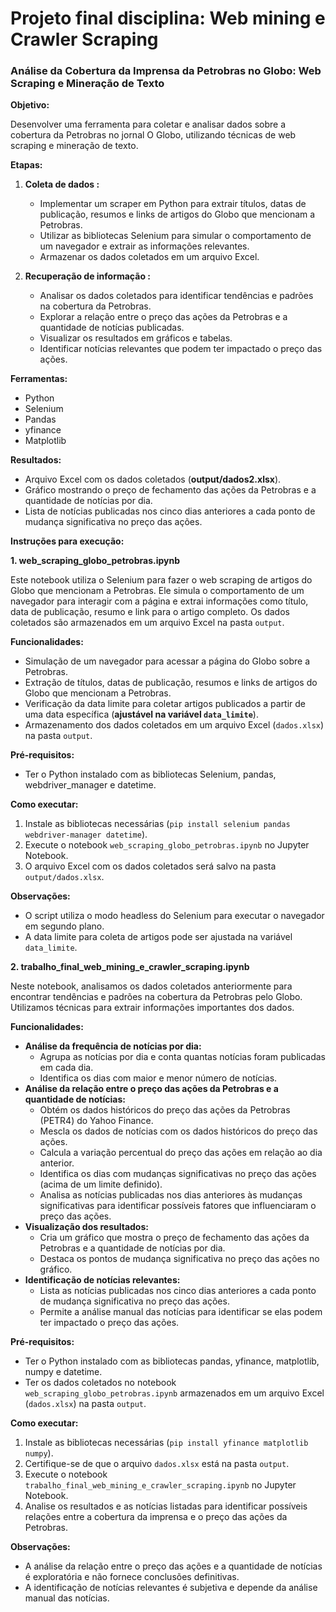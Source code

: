 # Projeto final disciplina: Web mining e Crawler Scraping

  

### Análise da Cobertura da Imprensa da Petrobras no Globo: Web Scraping e Mineração de Texto


**Objetivo:**

Desenvolver uma ferramenta para coletar e analisar dados sobre a cobertura da Petrobras no jornal O Globo, utilizando técnicas de web scraping e mineração de texto.

**Etapas:**

1. **Coleta de dados :**
    * Implementar um scraper em Python para extrair títulos, datas de publicação, resumos e links de artigos do Globo que mencionam a Petrobras.
    * Utilizar as bibliotecas Selenium para simular o comportamento de um navegador e extrair as informações relevantes.
    * Armazenar os dados coletados em um arquivo Excel.

2. **Recuperação de informação :**
    * Analisar os dados coletados para identificar tendências e padrões na cobertura da Petrobras.
    * Explorar a relação entre o preço das ações da Petrobras e a quantidade de notícias publicadas.
    * Visualizar os resultados em gráficos e tabelas.
    * Identificar notícias relevantes que podem ter impactado o preço das ações.

**Ferramentas:**

* Python
* Selenium
* Pandas
* yfinance 
* Matplotlib 

**Resultados:**

* Arquivo Excel com os dados coletados (**output/dados2.xlsx**).
* Gráfico mostrando o preço de fechamento das ações da Petrobras e a quantidade de notícias por dia.
* Lista de notícias publicadas nos cinco dias anteriores a cada ponto de mudança significativa no preço das ações.

**Instruções para execução:**

**1. web_scraping_globo_petrobras.ipynb**

Este notebook utiliza o Selenium para fazer o web scraping de artigos do Globo que mencionam a Petrobras. Ele simula o comportamento de um navegador para interagir com a página e extrai informações como título, data de publicação, resumo e link para o artigo completo. Os dados coletados são armazenados em um arquivo Excel na pasta `output`.

**Funcionalidades:**

* Simulação de um navegador para acessar a página do Globo sobre a Petrobras.
* Extração de títulos, datas de publicação, resumos e links de artigos do Globo que mencionam a Petrobras.
* Verificação da data limite para coletar artigos publicados a partir de uma data específica (**ajustável na variável `data_limite`**).
* Armazenamento dos dados coletados em um arquivo Excel (`dados.xlsx`) na pasta `output`.

**Pré-requisitos:**

* Ter o Python instalado com as bibliotecas Selenium, pandas, webdriver_manager e datetime.

**Como executar:**

1. Instale as bibliotecas necessárias (`pip install selenium pandas webdriver-manager datetime`).
2. Execute o notebook `web_scraping_globo_petrobras.ipynb` no Jupyter Notebook.
3. O arquivo Excel com os dados coletados será salvo na pasta `output/dados.xlsx`.

**Observações:**

* O script utiliza o modo headless do Selenium para executar o navegador em segundo plano.
* A data limite para coleta de artigos pode ser ajustada na variável `data_limite`.

**2. trabalho_final_web_mining_e_crawler_scraping.ipynb**

Neste notebook, analisamos os dados coletados anteriormente para encontrar tendências e padrões na cobertura da Petrobras pelo Globo. Utilizamos técnicas para extrair informações importantes dos dados.

**Funcionalidades:**

* **Análise da frequência de notícias por dia:**
    * Agrupa as notícias por dia e conta quantas notícias foram publicadas em cada dia.
    * Identifica os dias com maior e menor número de notícias.
* **Análise da relação entre o preço das ações da Petrobras e a quantidade de notícias:**
    * Obtém os dados históricos do preço das ações da Petrobras (PETR4) do Yahoo Finance.
    * Mescla os dados de notícias com os dados históricos do preço das ações.
    * Calcula a variação percentual do preço das ações em relação ao dia anterior.
    * Identifica os dias com mudanças significativas no preço das ações (acima de um limite definido).
    * Analisa as notícias publicadas nos dias anteriores às mudanças significativas para identificar possíveis fatores que influenciaram o preço das ações.
* **Visualização dos resultados:**
    * Cria um gráfico que mostra o preço de fechamento das ações da Petrobras e a quantidade de notícias por dia.
    * Destaca os pontos de mudança significativa no preço das ações no gráfico.
* **Identificação de notícias relevantes:**
    * Lista as notícias publicadas nos cinco dias anteriores a cada ponto de mudança significativa no preço das ações.
    * Permite a análise manual das notícias para identificar se elas podem ter impactado o preço das ações.

**Pré-requisitos:**

* Ter o Python instalado com as bibliotecas pandas, yfinance, matplotlib, numpy e datetime.
* Ter os dados coletados no notebook `web_scraping_globo_petrobras.ipynb` armazenados em um arquivo Excel (`dados.xlsx`) na pasta `output`.

**Como executar:**

1. Instale as bibliotecas necessárias (`pip install yfinance matplotlib numpy`).
2. Certifique-se de que o arquivo `dados.xlsx` está na pasta `output`.
3. Execute o notebook `trabalho_final_web_mining_e_crawler_scraping.ipynb` no Jupyter Notebook.
4. Analise os resultados e as notícias listadas para identificar possíveis relações entre a cobertura da imprensa e o preço das ações da Petrobras.

**Observações:**

* A análise da relação entre o preço das ações e a quantidade de notícias é exploratória e não fornece conclusões definitivas.
* A identificação de notícias relevantes é subjetiva e depende da análise manual das notícias.

